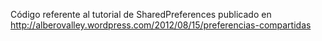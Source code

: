 Código referente al tutorial de SharedPreferences publicado en http://alberovalley.wordpress.com/2012/08/15/preferencias-compartidas


